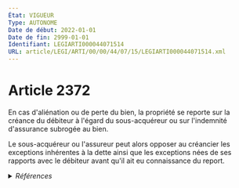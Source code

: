 ```yaml
---
État: VIGUEUR
Type: AUTONOME
Date de début: 2022-01-01
Date de fin: 2999-01-01
Identifiant: LEGIARTI000044071514
URL: article/LEGI/ARTI/00/00/44/07/15/LEGIARTI000044071514.xml
---
```


<h1>Article 2372</h1>

En cas d'aliénation ou de perte du bien, la propriété se reporte sur la créance
du débiteur à l'égard du sous-acquéreur ou sur l'indemnité d'assurance subrogée
au bien.<br />

Le sous-acquéreur ou l'assureur peut alors opposer au créancier les exceptions
inhérentes à la dette ainsi que les exceptions nées de ses rapports avec le
débiteur avant qu'il ait eu connaissance du report.


<details>
  <summary><em>Références</em></summary>

  <h2>Articles faisant référence à l'article</h2>
  
  <ul>
    <li>
      <a href="https://legal.tricoteuses.fr//redirection/LEGIARTI000044045518?vers=git&vers=legifrance">Ordonnance n° 2021-1192 du 15 septembre 2021 portant réforme du droit des sûretés - article 10 ENTIEREMENT_MODIF</a> MODIFIE source
    </li>
  </ul>
  
  <h2>Références faites par l'article</h2>
  
  <ul>
    <li>
      2021-09-15 MODIFIE cible <a href="https://legal.tricoteuses.fr//redirection/LEGIARTI000044045518?vers=git&vers=legifrance">Ordonnance n° 2021-1192 du 15 septembre 2021 portant réforme du droit des sûretés - article 10 ENTIEREMENT_MODIF</a>
    </li>
  </ul>
</details>
